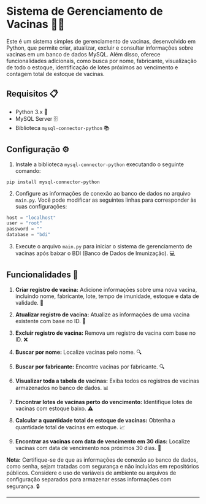 # Sistema de Gerenciamento de Vacinas 🦠💉

Este é um sistema simples de gerenciamento de vacinas, desenvolvido em Python, que permite criar, atualizar, excluir e consultar informações sobre vacinas em um banco de dados MySQL. Além disso, oferece funcionalidades adicionais, como busca por nome, fabricante, visualização de todo o estoque, identificação de lotes próximos ao vencimento e contagem total de estoque de vacinas.

## Requisitos 📋

- Python 3.x 🐍
- MySQL Server 🗄️
- Biblioteca `mysql-connector-python` 📚

## Configuração ⚙️

1. Instale a biblioteca `mysql-connector-python` executando o seguinte comando:

```shell
pip install mysql-connector-python
```

2. Configure as informações de conexão ao banco de dados no arquivo `main.py`. Você pode modificar as seguintes linhas para corresponder às suas configurações:

```python
host = "localhost"
user = "root"
password = ""
database = "bdi"
```

3. Execute o arquivo `main.py` para iniciar o sistema de gerenciamento de vacinas após baixar o BDI (Banco de Dados de Imunização). 💻

## Funcionalidades 🧰

1. **Criar registro de vacina:** Adicione informações sobre uma nova vacina, incluindo nome, fabricante, lote, tempo de imunidade, estoque e data de validade. 📝

2. **Atualizar registro de vacina:** Atualize as informações de uma vacina existente com base no ID. 🔄

3. **Excluir registro de vacina:** Remova um registro de vacina com base no ID. ❌

4. **Buscar por nome:** Localize vacinas pelo nome. 🔍

5. **Buscar por fabricante:** Encontre vacinas por fabricante. 🔍

6. **Visualizar toda a tabela de vacinas:** Exiba todos os registros de vacinas armazenados no banco de dados. 📊

7. **Encontrar lotes de vacinas perto do vencimento:** Identifique lotes de vacinas com estoque baixo. ⚠️

8. **Calcular a quantidade total de estoque de vacinas:** Obtenha a quantidade total de vacinas em estoque. 📈

9. **Encontrar as vacinas com data de vencimento em 30 dias:** Localize vacinas com data de vencimento nos próximos 30 dias. 📅

**Nota:** Certifique-se de que as informações de conexão ao banco de dados, como senha, sejam tratadas com segurança e não incluídas em repositórios públicos. Considere o uso de variáveis de ambiente ou arquivos de configuração separados para armazenar essas informações com segurança. 🔒

---
